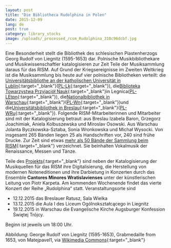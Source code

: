 ```yaml
---
layout: post
title: "Die Bibliotheca Rudolphina in Polen"
date: 2015-12-09
lang: de
post: true
category: library_stocks
image: /uploads/_processed_/csm_Rudolphina_310c96dcbf.jpg
---
```



Eine Besonderheit stellt die Bibliothek des schlesischen Piastenherzogs Georg Rudolf von Liegnitz (1595-1653) dar. Polnische Musikbibliothekare und Musikwissenschaftler katalogisieren zur Zeit Teile der Musiksammlung daraus für das RISM. Auf Grund der Kriegsereignisse im Zweiten Weltkrieg ist die Musiksammlung bis heute auf vier polnische Bibliotheken verteilt: die [Universitätsbibliothe an der katholischen Universität in Lublin](http://www.kul.pl/biblioteka,191.html){:target="_blank"}([PL-Lk](https://opac.rism.info/search?View=rism&siglum=PL-Lk){:target="_blank"}), die[Biblioteka Towarzystwa Przyjaciół Nauk](http://tpn.legnica.pl/){:target="_blank"}in Legnica([PL-LEtpn](https://opac.rism.info/search?View=rism&siglum=PL-LEtpn){:target="_blank"}), die[Nationalbibliothek in Warschau](http://www.bn.org.pl/){:target="_blank"}([PL-Wn](https://opac.rism.info/search?View=rism&siglum=PL-Wn){:target="_blank"})und die[Universitätsbibliothek in Breslau](http://www.bu.uni.wroc.pl/oddzialy/piasek/oddzial-zbiorow-muzycznych){:target="_blank"}([PL-WRu](https://opac.rism.info/search?View=rism&siglum=PL-WRu){:target="_blank"}). Folgende RISM-Mitarbeiterinnen und Mitarbeiter sind mit der Katalogisierung betraut: aus Breslau Izabela Baron, Grzegorz Joachimiak, Aniela Kolbuszewska und Miroslav Osowski. Aus Warschau Jolanta Byczkowska-Sztaba, Sonia Wronkowska und Michał Wysocki. Von insgesamt 265 Bänden liegen 25 als Handschriften vor, 240 sind frühe Drucke. Zur Zeit sind etwas [mehr als 50 Bände der Sammlung beim RISM](https://opac.rism.info/search?View=rism&q=Bibliotheca+Rudolphina){:target="_blank"} verzeichnet. Sie beinhalten Vokalmusik der Renaissance, Messen und Tänze.

Teile des [Projekts](http://www.rudolphina.pl/){:target="_blank"} sind neben der Katalogisierung der Musikquellen für das RISM ihre Digitalisierung, die Herstellung von modernen Noteneditionen und ihre Darbietung in Konzerten durch das Ensemble **Cantores Minores Wratislavienses** unter der künstlerischen Leitung von Piotr Karpeta. Am kommenden Wochenende findet das vierte Konzert der Reihe „Rudolphina“ statt. Veranstaltungsorte sind

- 12.12.2015 das Breslauer Ratusz, Sala Wielka
- 13.12.2015 die Aula I des Liceum Ogólnokształcącego in Liegnitz
- 19.12.2015 in Warschau die Evangelische Kirche Augsburger Konfession Świętej Trójcy.

Beginn ist jeweils um 18:00 Uhr.



Abbildung: George Rudolf von Liegnitz (1595-1653), Grabmedaille from 1653, von Matejpavel1, via [Wikimedia Commons](https://commons.wikimedia.org/wiki/File:Ji%C5%99%C3%AD_Rudolf_Lehnick%C3%BD_z_B%C5%99ehu_1653_av.jpg){:target="_blank"}



<script type="text/javascript">var switchTo5x=true;</script><script type="text/javascript" src="http://w.sharethis.com/button/buttons.js"></script><script type="text/javascript">stLight.options({publisher: "9b601438-1ce1-49d8-bfd7-9cff5df54c17", doNotHash: false, doNotCopy: false, hashAddressBar: false});</script>